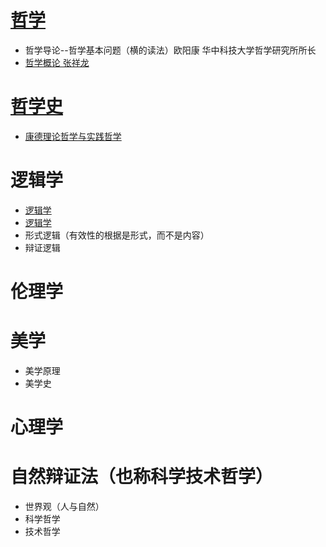 # [哲学](http://zy.zwbk.org/index.php?title=%E4%B8%AD%E5%8D%8E%E4%BA%BA%E6%B0%91%E5%85%B1%E5%92%8C%E5%9B%BD%E5%AD%A6%E7%A7%91%E5%88%86%E7%B1%BB%E4%B8%8E%E4%BB%A3%E7%A0%81%E5%9B%BD%E5%AE%B6%E6%A0%87%E5%87%86)
* 哲学导论--哲学基本问题（横的读法）欧阳康 华中科技大学哲学研究所所长
* [哲学概论 张祥龙](https://www.bilibili.com/video/av15500499?from=search&seid=9276658563350764130)
# [哲学史](哲学史.MD)
* [康德理论哲学与实践哲学](https://www.bilibili.com/video/BV1uW411B7MT)
# 逻辑学
* [逻辑学](#)
* [逻辑学](逻辑学.MD)
* 形式逻辑（有效性的根据是形式，而不是内容）
* 辩证逻辑
# 伦理学
# 美学
* 美学原理
* 美学史
# 心理学
# 自然辩证法（也称科学技术哲学）
* 世界观（人与自然）
* 科学哲学
* 技术哲学